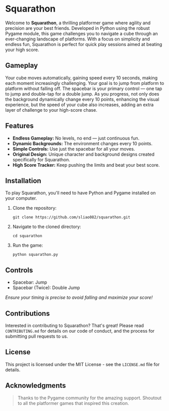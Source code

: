 # Squarathon

Welcome to **Squarathon**, a thrilling platformer game where agility and precision are your best friends. Developed in Python using the robust Pygame module, this game challenges you to navigate a cube through an ever-changing landscape of platforms. With a focus on simplicity and endless fun, Squarathon is perfect for quick play sessions aimed at beating your high score.

## Gameplay

Your cube moves automatically, gaining speed every 10 seconds, making each moment increasingly challenging. Your goal is to jump from platform to platform without falling off. The spacebar is your primary control — one tap to jump and double-tap for a double jump. As you progress, not only does the background dynamically change every 10 points, enhancing the visual experience, but the speed of your cube also increases, adding an extra layer of challenge to your high-score chase.
## Features

- **Endless Gameplay:** No levels, no end — just continuous fun.
- **Dynamic Backgrounds:** The environment changes every 10 points.
- **Simple Controls:** Use just the spacebar for all your moves.
- **Original Design:** Unique character and background designs created specifically for Squarathon.
- **High Score Tracker:** Keep pushing the limits and beat your best score.

## Installation

To play Squarathon, you'll need to have Python and Pygame installed on your computer.

1. Clone the repository:

   ``git clone https://github.com/sliao082/squarathon.git``

2. Navigate to the cloned directory:
   
   ``cd squarathon``

3. Run the game:

   ``python squarathon.py``

## Controls
- Spacebar: Jump
- Spacebar (Twice): Double Jump

_Ensure your timing is precise to avoid falling and maximize your score!_

## Contributions

Interested in contributing to Squarathon? That's great! Please read `CONTRIBUTING.md` for details on our code of conduct, and the process for submitting pull requests to us.

## License

This project is licensed under the MIT License - see the `LICENSE.md` file for details.

## Acknowledgments

> Thanks to the Pygame community for the amazing support.
> Shoutout to all the platformer games that inspired this creation.
